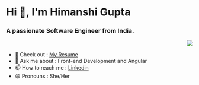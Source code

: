# Hi 👋, I'm Himanshi Gupta
### A passionate Software Engineer from India.
<p align="right">
  <img src="https://github.com/user-attachments/assets/1d4addd0-aefe-4851-8bd2-42506c2868f5"/>
</p>

- 📝 Check out : <a href="https://drive.google.com/file/d/18DtUUIlpms5sz3dLB4r9lZ4c645zVo-a/view?usp=drive_link" target="_blank">My Resume</a>
- 💬 Ask me about : Front-end Development and Angular                                       
- 📫 How to reach me : <a href="https://www.linkedin.com/in/himanshigupta9839/" target="_blank">Linkedin</a>
- 😄 Pronouns : She/Her
<!--
**a2gupta/a2gupta** is a ✨ _special_ ✨ repository because its `README.md` (this file) appears on your GitHub profile.

Here are some ideas to get you started:

- 🔭 I’m currently working on ...
- 🌱 I’m currently learning ...
- 👯 I’m looking to collaborate on ...
- 🤔 I’m looking for help with ...
- 💬 Ask me about ...
- 📫 How to reach me: ...
- 😄 Pronouns: ...
- ⚡ Fun fact: ...
-->

